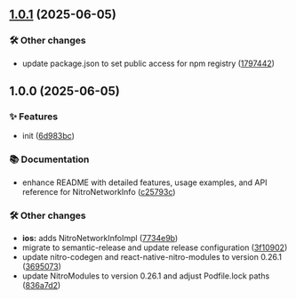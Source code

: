 ## [1.0.1](https://github.com/patrickkabwe/react-native-nitro-network-info/compare/v1.0.0...v1.0.1) (2025-06-05)

### 🛠️ Other changes

* update package.json to set public access for npm registry ([1797442](https://github.com/patrickkabwe/react-native-nitro-network-info/commit/179744294d0033cdbcb51694e90047f96c8ab09c))

## 1.0.0 (2025-06-05)

### ✨ Features

* init ([6d983bc](https://github.com/patrickkabwe/react-native-nitro-network-info/commit/6d983bca1c3a72885271ddbd53cfd97d67129116))

### 📚 Documentation

* enhance README with detailed features, usage examples, and API reference for NitroNetworkInfo ([c25793c](https://github.com/patrickkabwe/react-native-nitro-network-info/commit/c25793c4d30f3e5edd2d4d760f64a574f5bf353d))

### 🛠️ Other changes

* **ios:** adds NitroNetworkInfoImpl ([7734e9b](https://github.com/patrickkabwe/react-native-nitro-network-info/commit/7734e9bdef0fec21b5956dc819c0456358e18fb8))
* migrate to semantic-release and update release configuration ([3f10902](https://github.com/patrickkabwe/react-native-nitro-network-info/commit/3f109026248c72d7732775734f7e8a9b68765cf2))
* update nitro-codegen and react-native-nitro-modules to version 0.26.1 ([3695073](https://github.com/patrickkabwe/react-native-nitro-network-info/commit/36950731a9f9869f633b690a10db313d230626a2))
* update NitroModules to version 0.26.1 and adjust Podfile.lock paths ([836a7d2](https://github.com/patrickkabwe/react-native-nitro-network-info/commit/836a7d25584cad5cce3176b0176aaa5fd652416a))
